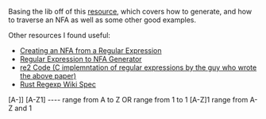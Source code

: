 Basing the lib off of this [resource](http://swtch.com/~rsc/regexp/), which covers how to generate, and how to traverse an NFA as well as some other good examples.

Other resources I found useful: 

  * [Creating an NFA from a Regular Expression](http://stackoverflow.com/questions/11819185/steps-to-creating-an-nfa-from-a-regular-expression)
  * [Regular Expression to NFA Generator](http://hackingoff.com/compilers/regular-expression-to-nfa-dfa)
  * [re2 Code (C implemntation of regular expressions by the guy who wrote the above paper)](http://code.google.com/p/re2/source/browse/re2/parse.cc)
  * [Rust Regexp Wiki Spec](https://github.com/mozilla/rust/wiki/Lib-re)

[A-]]
[A-Z1] ---- range from A to Z OR range from 1 to 1
[A-Z]1 range from A-Z and 1
